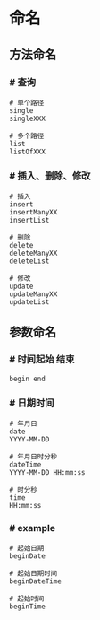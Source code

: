 # 命名
## 方法命名
### # 查询  
```
# 单个路径
single
singleXXX

# 多个路径
list
listOfXXX
```
### # 插入、删除、修改
```
# 插入 
insert
insertManyXX
insertList

# 删除
delete
deleteManyXX
deleteList

# 修改
update
updateManyXX
updateList
```
## 参数命名
### # 时间起始 结束  
```
begin end
```
### # 日期时间  
```
# 年月日
date
YYYY-MM-DD

# 年月日时分秒
dateTime
YYYY-MM-DD HH:mm:ss

# 时分秒
time
HH:mm:ss
```
### # example  
```
# 起始日期
beginDate

# 起始日期时间
beginDateTime

# 起始时间
beginTime
```